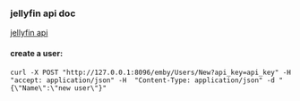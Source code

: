 ### jellyfin api doc

<a href="https://app.swaggerhub.com/apis/vdts/jellyfin-server_api/" target="_blank">jellyfin api</a>


#### create a user:
```curl
curl -X POST "http://127.0.0.1:8096/emby/Users/New?api_key=api_key" -H  "accept: application/json" -H  "Content-Type: application/json" -d "{\"Name\":\"new user\"}"
```

